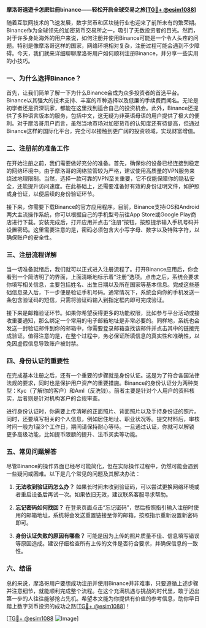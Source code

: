 **摩洛哥遠遊卡怎麽註冊binance——轻松开启全球交易之旅[[TG💪+ @esim1088](https://t.me/s/esim1088)]**

随着互联网技术的飞速发展，数字货币和区块链行业也迎来了前所未有的繁荣期。Binance作为全球领先的加密货币交易所之一，吸引了无数投资者的目光。然而，对于许多身处海外的用户来说，如何注册并使用Binance可能是一个令人头疼的问题。特别是像摩洛哥这样的国家，网络环境相对复杂，注册过程可能会遇到不少障碍。今天，我们就来详细聊聊摩洛哥用户如何顺利注册Binance，并分享一些实用的小技巧。

### 一、为什么选择Binance？

首先，让我们简单了解一下为什么Binance会成为众多投资者的首选平台。Binance以其强大的技术支持、丰富的币种选择以及低廉的手续费而闻名。无论是初学者还是资深玩家，都能在这里找到适合自己的投资机会。此外，Binance还提供了多种语言版本的服务，包括中文，这无疑为非英语母语的用户提供了极大的便利。对于摩洛哥用户而言，虽然当地市场对加密货币的认知度还有待提高，但通过Binance这样的国际化平台，完全可以接触到更广阔的投资领域，实现财富增值。

### 二、注册前的准备工作

在开始注册之前，我们需要做好充分的准备。首先，确保你的设备已经连接到稳定的网络环境中。由于摩洛哥的网络监管较为严格，建议使用高质量的VPN服务来绕过地理限制。当然，选择一款可靠的VPN至关重要，它不仅能保障你的隐私安全，还能提升访问速度。在此基础上，还需要准备好有效的身份证明文件，如护照或身份证，以便后续的身份验证环节。

接下来，你需要下载Binance的官方应用程序。目前，Binance支持iOS和Android两大主流操作系统，你可以根据自己的手机型号前往App Store或Google Play商店进行下载。安装完成后，打开应用并点击“注册”按钮，按照提示输入手机号码并设置密码。这里需要注意的是，密码必须包含大小写字母、数字以及特殊字符，以确保账户的安全性。

### 三、注册流程详解

当一切准备就绪后，我们就可以正式进入注册流程了。打开Binance应用后，你会看到一个简洁明了的界面，上面清晰地标示着“注册”选项。点击之后，系统会要求你填写相关信息，主要包括姓名、出生日期以及所在国家等基本信息。完成这些基础信息录入后，下一步便是验证手机号码。通常情况下，系统会向你的手机发送一条包含验证码的短信，只需将验证码输入到指定框内即可完成验证。

接下来是邮箱验证环节。如果你希望获得更多的功能权限，比如参与平台活动或接收重要通知，那么绑定一个常用的电子邮箱地址是非常必要的。同样地，系统也会发送一封验证邮件到你的邮箱中，你需要登录邮箱查找该邮件并点击其中的链接完成验证。值得注意的是，在整个过程中，务必保证所填信息的真实性和准确性，以免因虚假信息导致账户被封禁。

### 四、身份认证的重要性

在完成基本注册之后，还有一个重要的步骤就是身份认证。这是为了符合各国法律法规的要求，同时也是保护用户资产的重要措施。Binance的身份认证分为两种类型：Kyc（了解你的客户）和Aml（反洗钱）。前者主要是针对个人用户的资料核实，后者则是针对机构客户的合规审查。

进行身份认证时，你需要上传清晰的正面照片、背面照片以及手持身份证的照片。同时，还要填写相关的个人信息，例如居住地址、职业状况等。提交材料后，审核时间一般为1至3个工作日，期间请保持耐心等待。一旦通过认证，你就可以解锁更多高级功能，比如提币限额的提升、法币买卖等功能。

### 五、常见问题解答

尽管Binance的操作界面已经尽可能简化，但在实际操作过程中，仍然可能会遇到一些疑问或困难。以下是几个常见的问题及其解决办法：

1. **无法收到验证码怎么办？**
   如果长时间未收到验证码，可以尝试更换网络环境或者重启设备后再试一次。如果依旧无效，建议联系客服寻求帮助。

2. **忘记密码如何找回？**
   在登录页面点击“忘记密码”，然后按照指引输入注册时使用的邮箱地址，系统将会发送重置链接至你的邮箱，按照指示重新设置新密码即可。

3. **身份认证失败的原因有哪些？**
   可能是因为上传的照片质量不佳、信息填写错误等原因造成。建议仔细检查所有上传的文件是否符合要求，并确保信息的一致性。

### 六、结语

总的来说，摩洛哥用户要想成功注册并使用Binance并非难事，只要遵循上述步骤并注意细节，就能顺利完成整个流程。在这个充满机遇与挑战的时代里，敢于迈出第一步的人往往能够抢占先机。希望本文能为你提供有价值的参考信息，助你早日踏上数字货币投资的成功之路[[TG💪+ @esim1088](https://t.me/s/esim1088)]！

[[TG💪+ @esim1088](https://t.me/s/esim1088) ![Image](https://i.postimg.cc/4NQfJmqS/Snipaste-2025-05-13-00-14-12.png)]